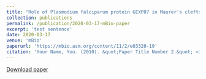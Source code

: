 ```yaml
---
title: "Role of Plasmodium falciparum protein GEXP07 in Maurer's clefts morphology, knob architecture, and P. falciparum EMP1 trafficking"
collection: publications
permalink: /publication/2020-03-17-mBio-paper
excerpt: 'test sentence'
date: 2020-03-17
venue: 'mBio'
paperurl: 'https://mbio.asm.org/content/11/2/e03320-19'
citation: 'Your Name, You. (2010). &quot;Paper Title Number 2.&quot; <i>Journal 1</i>. 1(2).'
---
```


[Download paper](https://mbio.asm.org/content/mbio/11/2/e03320-19.full.pdf)